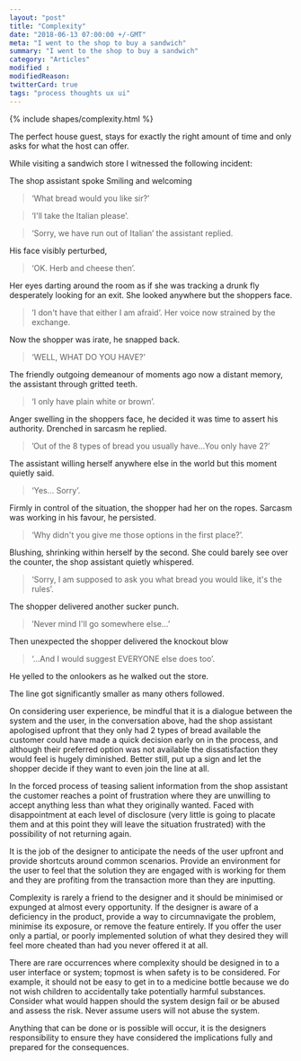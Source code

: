 ```yaml
---
layout: "post"
title: "Complexity"
date: "2018-06-13 07:00:00 +/-GMT"
meta: "I went to the shop to buy a sandwich"
summary: "I went to the shop to buy a sandwich"
category: "Articles"
modified :
modifiedReason:
twitterCard: true
tags: "process thoughts ux ui"
---
```


{% include shapes/complexity.html %}

The perfect house guest, stays for exactly the right amount of time and only asks for what the host can offer.

While visiting a sandwich store I witnessed the following incident:

The shop assistant spoke Smiling and welcoming

> ‘What bread would you like sir?’

> ‘I'll take the Italian please’.

> ‘Sorry, we have run out of Italian’ the assistant replied.

His face visibly perturbed,

> ‘OK. Herb and cheese then’.

Her eyes darting around the room as if she was tracking a drunk fly desperately looking for an exit. She looked anywhere but the shoppers face.

> ’I don't have that either I am afraid’. Her voice now strained by the exchange.

Now the shopper was irate, he snapped back.

> ‘WELL, WHAT DO YOU HAVE?’

The friendly outgoing demeanour of moments ago now a distant memory, the assistant through gritted teeth.

> ‘I only have plain white or brown’.

Anger swelling in the shoppers face, he decided it was time to assert his authority. Drenched in sarcasm he replied.

> ’Out of the 8 types of bread you usually have...You only have 2?’

The assistant willing herself anywhere else in the world but this moment quietly said.

> ‘Yes… Sorry’.

Firmly in control of the situation, the shopper had her on the ropes. Sarcasm was working in his favour, he persisted.

> ‘Why didn't you give me those options in the first place?’.

Blushing, shrinking within herself by the second. She could barely see over the counter, the shop assistant quietly whispered.

> ‘Sorry, I am supposed to ask you what bread you would like, it's the rules’.

The shopper delivered another sucker punch.

> ’Never mind I'll go somewhere else...’

Then unexpected the shopper delivered the knockout blow

> ‘…And I would suggest EVERYONE else does too’.

He yelled to the onlookers as he walked out the store.

The line got significantly smaller as many others followed.

On considering user experience, be mindful that it is a dialogue between the system and the user, in the conversation above, had the shop assistant apologised upfront that they only had 2 types of bread available the customer could have made a quick decision early on in the process, and although their preferred option was not available the dissatisfaction they would feel is hugely diminished. Better still, put up a sign and let the shopper decide if they want to even join the line at all.

In the forced process of teasing salient information from the shop assistant the customer reaches a point of frustration where they are unwilling to accept anything less than what they originally wanted. Faced with disappointment at each level of disclosure (very little is going to placate them and at this point they will leave the situation frustrated) with the possibility of not returning again.

It is the job of the designer to anticipate the needs of the user upfront and provide shortcuts around common scenarios. Provide an environment for the user to feel that the solution they are engaged with is working for them and they are profiting from the transaction more than they are inputting.

Complexity is rarely a friend to the designer and it should be minimised or expunged at almost every opportunity. If the designer is aware of a deficiency in the product, provide a way to circumnavigate the problem, minimise its exposure, or remove the feature entirely. If you offer the user only a partial, or poorly implemented solution of what they desired they will feel more cheated than had you never offered it at all.

There are rare occurrences where complexity should be designed in to a user interface or system; topmost is when safety is to be considered. For example, it should not be easy to get in to a medicine bottle because we do not wish children to accidentally take potentially harmful substances. Consider what would happen should the system design fail or be abused and assess the risk. Never assume users will not abuse the system.

Anything that can be done or is possible will occur, it is the designers responsibility to ensure they have considered the implications fully and prepared for the consequences.
